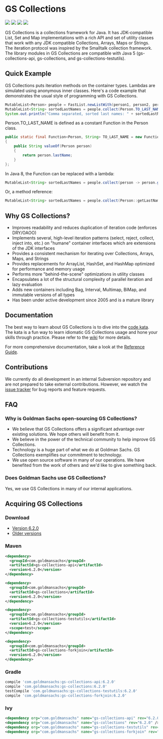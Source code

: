 # GS Collections

[![][travis img]][travis]
[![][maven img]][maven]
[![][release img]][release]
[![][license img]][license]

GS Collections is a collections framework for Java. It has JDK-compatible List, Set and Map implementations with a rich API and set of utility classes that work with any JDK compatible Collections, Arrays, Maps or Strings. The iteration protocol was inspired by the Smalltalk collection framework.
The library modules in GS Collections are compatible with Java 5 (gs-collections-api, gs-collections, and gs-collections-testutils).

## Quick Example
GS Collections puts iteration methods on the container types. Lambdas are simulated using anonymous inner classes. Here's a code example that demonstrates the usual style of programming with GS Collections.

```java
MutableList<Person> people = FastList.newListWith(person1, person2, person3);
MutableList<String> sortedLastNames = people.collect(Person.TO_LAST_NAME).sortThis();
System.out.println("Comma separated, sorted last names: " + sortedLastNames.makeString());
```

Person.TO_LAST_NAME is defined as a constant Function in the Person class.

```java
public static final Function<Person, String> TO_LAST_NAME = new Function<Person, String>()
{
    public String valueOf(Person person)
    {
        return person.lastName;
    }
};

```
In Java 8, the Function can be replaced with a lambda:

```java
MutableList<String> sortedLastNames = people.collect(person -> person.getLastName()).sortThis();
```

Or, a method reference:

```java
MutableList<String> sortedLastNames = people.collect(Person::getLastName).sortThis();
```

## Why GS Collections?
* Improves readability and reduces duplication of iteration code (enforces DRY/OAOO)
* Implements several, high-level iteration patterns (select, reject, collect, inject into, etc.) on "humane" container interfaces which are extensions of the JDK interfaces
* Provides a consistent mechanism for iterating over Collections, Arrays, Maps, and Strings
* Provides replacements for ArrayList, HashSet, and HashMap optimized for performance and memory usage
* Performs more "behind-the-scene" optimizations in utility classes
* Encapsulates a lot of the structural complexity of parallel iteration and lazy evaluation
* Adds new containers including Bag, Interval, Multimap, BiMap, and immutable versions of all types
* Has been under active development since 2005 and is a mature library

## Documentation
The best way to learn about GS Collections is to dive into the [code kata](https://github.com/goldmansachs/gs-collections-kata). The kata is a fun way to learn idiomatic GS Collections usage and hone your skills through practice.
Please refer to the [wiki](https://github.com/goldmansachs/gs-collections/wiki) for more details.

For more comprehensive documentation, take a look at the [Reference Guide](http://www.goldmansachs.com/gs-collections/documents/GS%20Collections%20Reference%20Guide%205.0.0.pdf).

## Contributions
We currently do all development in an internal Subversion repository and are not prepared to take external contributions. However, we watch the [issue tracker](https://github.com/goldmansachs/gs-collections/issues) for bug reports and feature requests.

## FAQ
### Why is Goldman Sachs open-sourcing GS Collections?

* We believe that GS Collections offers a significant advantage over existing solutions. We hope others will benefit from it.
* We believe in the power of the technical community to help improve GS Collections.
* Technology is a huge part of what we do at Goldman Sachs. GS Collections exemplifies our commitment to technology.
* We use open source software in many of our operations. We have benefited from the work of others and we'd like to give something back.

### Does Goldman Sachs use GS Collections?
Yes, we use GS Collections in many of our internal applications.

## Acquiring GS Collections

### Download
* [Version 6.2.0](http://www.goldmansachs.com/gs-collections/binaries/gs-collections-6.2.0.zip)
* [Older versions](https://github.com/goldmansachs/gs-collections/releases)

### Maven
```xml
<dependency>
  <groupId>com.goldmansachs</groupId>
  <artifactId>gs-collections-api</artifactId>
  <version>6.2.0</version>
</dependency>

<dependency>
  <groupId>com.goldmansachs</groupId>
  <artifactId>gs-collections</artifactId>
  <version>6.2.0</version>
</dependency>

<dependency>
  <groupId>com.goldmansachs</groupId>
  <artifactId>gs-collections-testutils</artifactId>
  <version>6.2.0</version>
  <scope>test</scope>
</dependency>

<dependency>
  <groupId>com.goldmansachs</groupId>
  <artifactId>gs-collections-forkjoin</artifactId>
  <version>6.2.0</version>
</dependency>
```

### Gradle

```groovy
compile 'com.goldmansachs:gs-collections-api:6.2.0'
compile 'com.goldmansachs:gs-collections:6.2.0'
testCompile 'com.goldmansachs:gs-collections-testutils:6.2.0'
compile 'com.goldmansachs:gs-collections-forkjoin:6.2.0'
```

### Ivy

```xml
<dependency org="com.goldmansachs" name="gs-collections-api" rev="6.2.0" />
<dependency org="com.goldmansachs" name="gs-collections" rev="6.2.0" />
<dependency org="com.goldmansachs" name="gs-collections-testutils" rev="6.2.0" />
<dependency org="com.goldmansachs" name="gs-collections-forkjoin" rev="6.2.0"/>
```

[travis]:https://travis-ci.org/goldmansachs/gs-collections
[travis img]:https://travis-ci.org/goldmansachs/gs-collections.svg?branch=master

[maven]:http://search.maven.org/#search|gav|1|g:"com.goldmansachs"%20AND%20a:"gs-collections"
[maven img]:https://maven-badges.herokuapp.com/maven-central/com.goldmansachs/gs-collections/badge.svg

[release]:https://github.com/goldmansachs/gs-collections/releases
[release img]:https://img.shields.io/github/release/goldmansachs/gs-collections.svg

[license]:LICENSE-2.0.txt
[license img]:https://img.shields.io/badge/License-Apache%202-blue.svg
